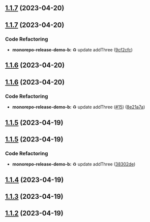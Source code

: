 ## [1.1.7](https://github.com/jacobtipp/monorepo-release-demo/compare/monorepo-release-demo-b-v1.1.6...monorepo-release-demo-b-v1.1.7) (2023-04-20)





## [1.1.7](https://github.com/jacobtipp/monorepo-release-demo/compare/monorepo-release-demo-b-v1.1.6...monorepo-release-demo-b-v1.1.7) (2023-04-20)


### Code Refactoring

* **monorepo-release-demo-b:** ♻️ update addThree ([9cf2cfc](https://github.com/jacobtipp/monorepo-release-demo/commit/9cf2cfc844a51a3269d713c6ef47bc228c43cc76))

## [1.1.6](https://github.com/jacobtipp/monorepo-release-demo/compare/monorepo-release-demo-b-v1.1.5...monorepo-release-demo-b-v1.1.6) (2023-04-20)





## [1.1.6](https://github.com/jacobtipp/monorepo-release-demo/compare/monorepo-release-demo-b-v1.1.5...monorepo-release-demo-b-v1.1.6) (2023-04-20)


### Code Refactoring

* **monorepo-release-demo-b:** ♻️ update addThree ([#15](https://github.com/jacobtipp/monorepo-release-demo/issues/15)) ([8e21a7a](https://github.com/jacobtipp/monorepo-release-demo/commit/8e21a7aecfa35d6425e652da8eb50b1e2ed5b234))

## [1.1.5](https://github.com/jacobtipp/monorepo-release-demo/compare/monorepo-release-demo-b-v1.1.4...monorepo-release-demo-b-v1.1.5) (2023-04-19)





## [1.1.5](https://github.com/jacobtipp/monorepo-release-demo/compare/monorepo-release-demo-b-v1.1.4...monorepo-release-demo-b-v1.1.5) (2023-04-19)


### Code Refactoring

* **monorepo-release-demo-b:** ♻️ update addThree ([38302de](https://github.com/jacobtipp/monorepo-release-demo/commit/38302de9d173fc84d1e90b98e7fc91dfa0c97f19))

## [1.1.4](https://github.com/jacobtipp/monorepo-release-demo/compare/monorepo-release-demo-b-v1.1.3...monorepo-release-demo-b-v1.1.4) (2023-04-19)

## [1.1.3](https://github.com/jacobtipp/monorepo-release-demo/compare/monorepo-release-demo-b-v1.1.2...monorepo-release-demo-b-v1.1.3) (2023-04-19)

## [1.1.2](https://github.com/jacobtipp/monorepo-release-demo/compare/monorepo-release-demo-b-v1.1.1...monorepo-release-demo-b-v1.1.2) (2023-04-19)
